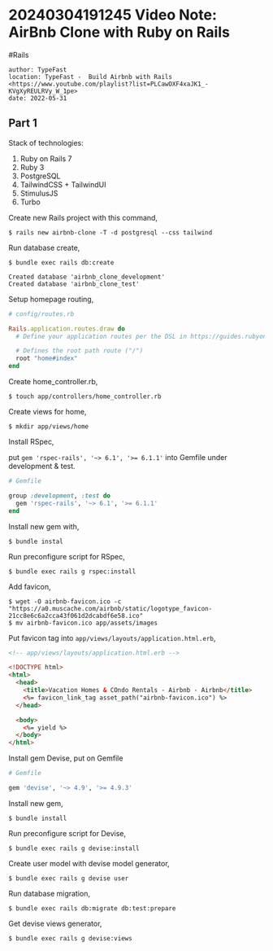 # 20240304191245 Video Note: AirBnb Clone with Ruby on Rails

#Rails

```
author: TypeFast
location: TypeFast -  Build Airbnb with Rails <https://www.youtube.com/playlist?list=PLCawOXF4xaJK1_-KVgXyREULRVy_W_1pe>
date: 2022-05-31
```

## Part 1

Stack of technologies:

1. Ruby on Rails 7
1. Ruby 3
1. PostgreSQL
1. TailwindCSS + TailwindUI
1. StimulusJS
1. Turbo

Create new Rails project with this command,

```terminal
$ rails new airbnb-clone -T -d postgresql --css tailwind
```

Run database create,

```terminal
$ bundle exec rails db:create
```

```
Created database 'airbnb_clone_development'
Created database 'airbnb_clone_test'
```

Setup homepage routing,

```ruby
# config/routes.rb

Rails.application.routes.draw do
  # Define your application routes per the DSL in https://guides.rubyonrails.org/routing.html

  # Defines the root path route ("/")
  root "home#index"
end
```

Create home_controller.rb,

```terminal
$ touch app/controllers/home_controller.rb
```

Create views for home,

```terminal
$ mkdir app/views/home
```

Install RSpec,

put `gem 'rspec-rails', '~> 6.1', '>= 6.1.1'` into Gemfile under development & test.

```ruby
# Gemfile

group :development, :test do
  gem 'rspec-rails', '~> 6.1', '>= 6.1.1'
end
```

Install new gem with,

```terminal
$ bundle instal
```

Run preconfigure script for RSpec,

```terminal
$ bundle exec rails g rspec:install
```

Add favicon,

```terminal
$ wget -O airbnb-favicon.ico -c "https://a0.muscache.com/airbnb/static/logotype_favicon-21cc8e6c6a2cca43f061d2dcabdf6e58.ico"
$ mv airbnb-favicon.ico app/assets/images
```

Put favicon tag into `app/views/layouts/application.html.erb`,

```html
<!-- app/views/layouts/application.html.erb -->

<!DOCTYPE html>
<html>
  <head>
    <title>Vacation Homes & COndo Rentals - Airbnb - Airbnb</title>
    <%= favicon_link_tag asset_path("airbnb-favicon.ico") %>
  </head>

  <body>
    <%= yield %>
  </body>
</html>
```

Install gem Devise, put on Gemfile

```ruby
# Gemfile

gem 'devise', '~> 4.9', '>= 4.9.3'
```

Install new gem,

```terminal
$ bundle install
```

Run preconfigure script for Devise,

```terminal
$ bundle exec rails g devise:install
```

Create user model with devise model generator,

```terminal
$ bundle exec rails g devise user
```

Run database migration,

```terminal
$ bundle exec rails db:migrate db:test:prepare
```

Get devise views generator,

```terminal
$ bundle exec rails g devise:views
```
